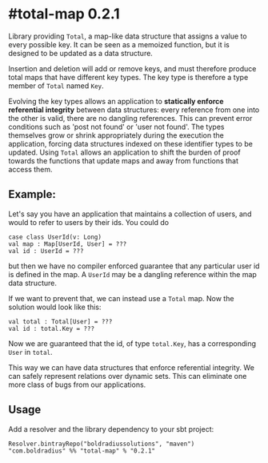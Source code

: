 #total-map 0.2.1
===========

Library providing `Total`, a map-like data structure that assigns a value to every possible key.
It can be seen as a memoized function, but
it is designed to be updated as a data structure.

Insertion and deletion will add or remove keys, and must therefore produce total maps that have different key types.
The key type is therefore a type member of `Total` named `Key`.

Evolving the key types allows an application to **statically enforce referential integrity** between data structures:
every reference from one into the other is valid, there are no dangling references. This can prevent error conditions
such as 'post not found' or 'user not found'. The types themselves grow or shrink appropriately during the execution the application, 
forcing data structures indexed on these identifier types to be updated. Using `Total` allows an application to shift the burden of proof towards
the functions that update maps and away from functions that access them.

## Example:

Let's say you have an application that maintains a collection of users, 
and would to refer to users by their ids. You could do

    case class UserId(v: Long)
    val map : Map[UserId, User] = ???
    val id : UserId = ???
    
but then we have no compiler enforced guarantee that any particular user id is defined in the map. 
A `UserId` may be a dangling reference within the map data structure.

If we want to prevent that, we can instead use a `Total` map.
Now the solution would look like this:

    val total : Total[User] = ???
    val id : total.Key = ???

Now we are guaranteed that the id, of type `total.Key`, has a corresponding `User` in `total`.

This way we can have data structures that enforce referential integrity. 
We can safely represent relations over dynamic sets.
This can eliminate one more class of bugs from our applications.

## Usage

Add a resolver and the library dependency to your sbt project:

    Resolver.bintrayRepo("boldradiussolutions", "maven")
    "com.boldradius" %% "total-map" % "0.2.1"

